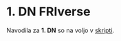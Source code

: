 # 1. DN FRIverse

Navodila za **1. DN** so na voljo v [skripti](https://teaching.lavbic.net/OIS/2021-2022/DN1.html).